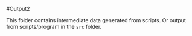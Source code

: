 #Output2

This folder contains intermediate data generated from scripts.
Or output from scripts/program in the `src` folder.
